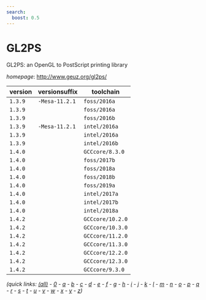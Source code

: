 ```yaml
---
search:
  boost: 0.5
---
```

# GL2PS

GL2PS: an OpenGL to PostScript printing library

*homepage*: <http://www.geuz.org/gl2ps/>

version | versionsuffix | toolchain
--------|---------------|----------
``1.3.9`` | ``-Mesa-11.2.1`` | ``foss/2016a``
``1.3.9`` |  | ``foss/2016a``
``1.3.9`` |  | ``foss/2016b``
``1.3.9`` | ``-Mesa-11.2.1`` | ``intel/2016a``
``1.3.9`` |  | ``intel/2016a``
``1.3.9`` |  | ``intel/2016b``
``1.4.0`` |  | ``GCCcore/8.3.0``
``1.4.0`` |  | ``foss/2017b``
``1.4.0`` |  | ``foss/2018a``
``1.4.0`` |  | ``foss/2018b``
``1.4.0`` |  | ``foss/2019a``
``1.4.0`` |  | ``intel/2017a``
``1.4.0`` |  | ``intel/2017b``
``1.4.0`` |  | ``intel/2018a``
``1.4.2`` |  | ``GCCcore/10.2.0``
``1.4.2`` |  | ``GCCcore/10.3.0``
``1.4.2`` |  | ``GCCcore/11.2.0``
``1.4.2`` |  | ``GCCcore/11.3.0``
``1.4.2`` |  | ``GCCcore/12.2.0``
``1.4.2`` |  | ``GCCcore/12.3.0``
``1.4.2`` |  | ``GCCcore/9.3.0``


*(quick links: [(all)](../index.md) - [0](../0/index.md) - [a](../a/index.md) - [b](../b/index.md) - [c](../c/index.md) - [d](../d/index.md) - [e](../e/index.md) - [f](../f/index.md) - [g](../g/index.md) - [h](../h/index.md) - [i](../i/index.md) - [j](../j/index.md) - [k](../k/index.md) - [l](../l/index.md) - [m](../m/index.md) - [n](../n/index.md) - [o](../o/index.md) - [p](../p/index.md) - [q](../q/index.md) - [r](../r/index.md) - [s](../s/index.md) - [t](../t/index.md) - [u](../u/index.md) - [v](../v/index.md) - [w](../w/index.md) - [x](../x/index.md) - [y](../y/index.md) - [z](../z/index.md))*

